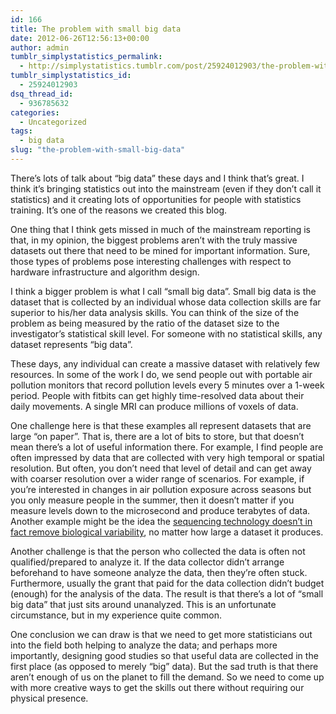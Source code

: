 ```yaml
---
id: 166
title: The problem with small big data
date: 2012-06-26T12:56:13+00:00
author: admin
tumblr_simplystatistics_permalink:
  - http://simplystatistics.tumblr.com/post/25924012903/the-problem-with-small-big-data
tumblr_simplystatistics_id:
  - 25924012903
dsq_thread_id:
  - 936785632
categories:
  - Uncategorized
tags:
  - big data
slug: "the-problem-with-small-big-data"
---
```

There&#8217;s lots of talk about &#8220;big data&#8221; these days and I think that&#8217;s great. I think it&#8217;s bringing statistics out into the mainstream (even if they don&#8217;t call it statistics) and it creating lots of opportunities for people with statistics training. It&#8217;s one of the reasons we created this blog.

One thing that I think gets missed in much of the mainstream reporting is that, in my opinion, the biggest problems aren&#8217;t with the truly massive datasets out there that need to be mined for important information. Sure, those types of problems pose interesting challenges with respect to hardware infrastructure and algorithm design.

I think a bigger problem is what I call &#8220;small big data&#8221;. Small big data is the dataset that is collected by an individual whose data collection skills are far superior to his/her data analysis skills. You can think of the size of the problem as being measured by the ratio of the dataset size to the investigator&#8217;s statistical skill level. For someone with no statistical skills, any dataset represents &#8220;big data&#8221;.

These days, any individual can create a massive dataset with relatively few resources. In some of the work I do, we send people out with portable air pollution monitors that record pollution levels every 5 minutes over a 1-week period. People with fitbits can get highly time-resolved data about their daily movements. A single MRI can produce millions of voxels of data.

One challenge here is that these examples all represent datasets that are large &#8220;on paper&#8221;. That is, there are a lot of bits to store, but that doesn&#8217;t mean there&#8217;s a lot of useful information there. For example, I find people are often impressed by data that are collected with very high temporal or spatial resolution. But often, you don&#8217;t need that level of detail and can get away with coarser resolution over a wider range of scenarios. For example, if you&#8217;re interested in changes in air pollution exposure across seasons but you only measure people in the summer, then it doesn&#8217;t matter if you measure levels down to the microsecond and produce terabytes of data. Another example might be the idea the <a href="http://www.ncbi.nlm.nih.gov/pmc/articles/PMC3137276/?tool=pubmed" target="_blank">sequencing technology doesn&#8217;t in fact remove biological variability</a>, no matter how large a dataset it produces.

Another challenge is that the person who collected the data is often not qualified/prepared to analyze it. If the data collector didn&#8217;t arrange beforehand to have someone analyze the data, then they&#8217;re often stuck. Furthermore, usually the grant that paid for the data collection didn&#8217;t budget (enough) for the analysis of the data. The result is that there&#8217;s a lot of &#8220;small big data&#8221; that just sits around unanalyzed. This is an unfortunate circumstance, but in my experience quite common.

One conclusion we can draw is that we need to get more statisticians out into the field both helping to analyze the data; and perhaps more importantly, designing good studies so that useful data are collected in the first place (as opposed to merely &#8220;big&#8221; data). But the sad truth is that there aren&#8217;t enough of us on the planet to fill the demand. So we need to come up with more creative ways to get the skills out there without requiring our physical presence.

